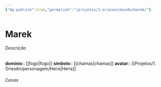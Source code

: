 ```yaml
---
{"dg-publish":true,"permalink":"/projetos/1-oriesen/mundo/marek/"}
---
```



# Marek

###### Descrição
**domínio**:: [[fogo|fogo]]
**símbolo**:: [[chamas|chamas]]
**avatar**:: [[Projetos/1. Oriesên/personagem/Heris|Heris]]


###### Cenas

